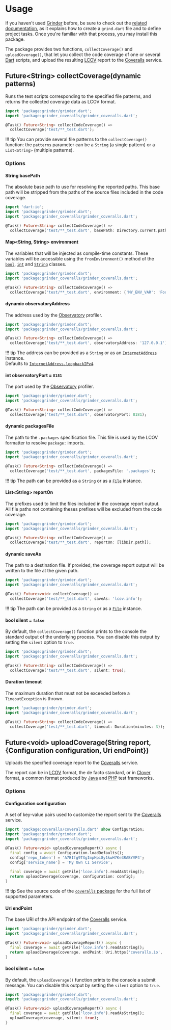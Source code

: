 # Usage
If you haven't used [Grinder](https://github.com/google/grinder.dart) before, be sure to check out the [related documentation](https://google.github.io/grinder.dart), as it explains how to create a `grind.dart` file and to define project tasks. Once you're familiar with that process, you may install this package.

The package provides two functions, `collectCoverage()` and `uploadCoverage()`, that let you collect the code coverage of one or several [Dart](https://dart.dev) scripts, and upload the resulting [LCOV](http://ltp.sourceforge.net/coverage/lcov.php) report to the [Coveralls](https://coveralls.io) service.
    
## Future&lt;String&gt; **collectCoverage**(dynamic patterns)
Runs the test scripts corresponding to the specified file patterns, and returns the collected coverage data as LCOV format.

```dart
import 'package:grinder/grinder.dart';
import 'package:grinder_coveralls/grinder_coveralls.dart';

@Task() Future<String> collectCodeCoverage() =>
  collectCoverage('test/**_test.dart');
```

!!! tip
    You can provide several file patterns to the `collectCoverage()` function:
    the `patterns` parameter can be a `String` (a single pattern) or a `List<String>` (multiple patterns).

### Options

#### String **basePath**
The absolute base path to use for resolving the reported paths. This base path will be stripped from the paths of the source files included in the code coverage.

```dart
import 'dart:io';
import 'package:grinder/grinder.dart';
import 'package:grinder_coveralls/grinder_coveralls.dart';

@Task() Future<String> collectCodeCoverage() =>
  collectCoverage('test/**_test.dart', basePath: Directory.current.path);
```

#### Map&lt;String, String&gt; **environment**
The variables that will be injected as compile-time constants. These variables will be accessible using the `fromEnvironment()` method of the [`bool`](https://api.dartlang.org/stable/dart-core/bool/bool.fromEnvironment.html), [`int`](https://api.dartlang.org/stable/dart-core/int/int.fromEnvironment.html) and [`String`](https://api.dartlang.org/stable/dart-core/String/String.fromEnvironment.html) classes.

```dart
import 'package:grinder/grinder.dart';
import 'package:grinder_coveralls/grinder_coveralls.dart';

@Task() Future<String> collectCodeCoverage() =>
  collectCoverage('test/**_test.dart', environment: {'MY_ENV_VAR': 'FooBar'});
```

#### dynamic **observatoryAddress**
The address used by the [Observatory](https://dart-lang.github.io/observatory) profiler.

```dart
import 'package:grinder/grinder.dart';
import 'package:grinder_coveralls/grinder_coveralls.dart';

@Task() Future<String> collectCodeCoverage() =>
  collectCoverage('test/**_test.dart', observatoryAddress: '127.0.0.1');
```

!!! tip
    The address can be provided as a `String` or as an [`InternetAddress`](https://api.dartlang.org/stable/dart-io/InternetAddress-class.html) instance.  
    Defaults to [`InternetAddress.loopbackIPv4`](https://api.dartlang.org/stable/dart-io/InternetAddress/loopbackIPv4.html).

#### int **observatoryPort** = `8181`
The port used by the [Observatory](https://dart-lang.github.io/observatory) profiler.

```dart
import 'package:grinder/grinder.dart';
import 'package:grinder_coveralls/grinder_coveralls.dart';

@Task() Future<String> collectCodeCoverage() =>
  collectCoverage('test/**_test.dart', observatoryPort: 8181);
```

#### dynamic **packagesFile**
The path to the `.packages` specification file. This file is used by the LCOV formatter to resolve `package:` imports.

```dart
import 'package:grinder/grinder.dart';
import 'package:grinder_coveralls/grinder_coveralls.dart';

@Task() Future<String> collectCodeCoverage() =>
  collectCoverage('test/**_test.dart', packagesFile: '.packages');
```

!!! tip
    The path can be provided as a `String` or as a [`File`](https://api.dartlang.org/stable/dart-io/File-class.html) instance.

#### List&lt;String&gt; **reportOn**
The prefixes used to limit the files included in the coverage report output. All file paths not containing theses prefixes will be excluded from the code coverage.

```dart
import 'package:grinder/grinder.dart';
import 'package:grinder_coveralls/grinder_coveralls.dart';

@Task() Future<String> collectCodeCoverage() =>
  collectCoverage('test/**_test.dart', reportOn: [libDir.path]);
```

#### dynamic **saveAs**
The path to a destination file. If provided, the coverage report output will be written to the file at the given path.

```dart
import 'package:grinder/grinder.dart';
import 'package:grinder_coveralls/grinder_coveralls.dart';

@Task() Future<void> collectCoverage() =>
  collectCoverage('test/**_test.dart', saveAs: 'lcov.info');
```

!!! tip
    The path can be provided as a `String` or as a [`File`](https://api.dartlang.org/stable/dart-io/File-class.html) instance.

#### bool **silent** = `false`
By default, the `collectCoverage()` function prints to the console the standard output of the underlying process. You can disable this output by setting the `silent` option to `true`.

```dart
import 'package:grinder/grinder.dart';
import 'package:grinder_coveralls/grinder_coveralls.dart';

@Task() Future<String> collectCodeCoverage() =>
  collectCoverage('test/**_test.dart', silent: true);
```

#### Duration **timeout**
The maximum duration that must not be exceeded before a `TimeoutException` is thrown.

```dart
import 'package:grinder/grinder.dart';
import 'package:grinder_coveralls/grinder_coveralls.dart';

@Task() Future<String> collectCodeCoverage() =>
  collectCoverage('test/**_test.dart', timeout: Duration(minutes: 3));
```

## Future&lt;void&gt; **uploadCoverage**(String report, {Configuration configuration, Uri endPoint})
Uploads the specified coverage report to the [Coveralls](https://coveralls.io) service.

The report can be in [LCOV](http://ltp.sourceforge.net/coverage/lcov.php) format, the de facto standard, or in [Clover](https://www.atlassian.com/software/clover) format, a common format produced by [Java](https://www.java.com) and [PHP](https://secure.php.net) test frameworks.

### Options

#### Configuration **configuration**
A set of key-value pairs used to customize the report sent to the [Coveralls](https://coveralls.io) service.

```dart
import 'package:coveralls/coveralls.dart' show Configuration;
import 'package:grinder/grinder.dart';
import 'package:grinder_coveralls/grinder_coveralls.dart';

@Task() Future<void> uploadCoverageReport() async {
  final config = await Configuration.loadDefaults();
  config['repo_token'] = 'A7BIfg9TXgImpHpi8y1kwH7Ke3RABYVP4';
  config['service_name'] = 'My Own CI Service';
  
  final coverage = await getFile('lcov.info').readAsString();
  return uploadCoverage(coverage, configuration: config);
}
```

!!! tip
    See the source code of the [`coveralls` package](https://pub.dev/packages/coveralls) for the full list of supported parameters.

#### Uri **endPoint**
The base URI of the API endpoint of the [Coveralls](https://coveralls.io) service.

```dart
import 'package:grinder/grinder.dart';
import 'package:grinder_coveralls/grinder_coveralls.dart';

@Task() Future<void> uploadCoverageReport() async {
  final coverage = await getFile('lcov.info').readAsString();
  return uploadCoverage(coverage, endPoint: Uri.https('coveralls.io', '/api/v1/'));
}
```

#### bool **silent** = `false`
By default, the `uploadCoverage()` function prints to the console a submit message. You can disable this output by setting the `silent` option to `true`.

```dart
import 'package:grinder/grinder.dart';
import 'package:grinder_coveralls/grinder_coveralls.dart';

@Task() Future<void> uploadCoverageReport() async {
  final coverage = await getFile('lcov.info').readAsString();
  uploadCoverage(coverage, silent: true);
}
```
